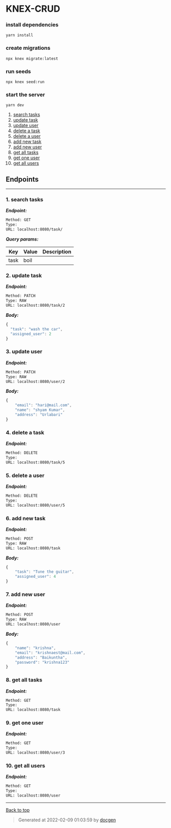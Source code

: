 
# KNEX-CRUD

### install dependencies
```
yarn install
```

### create migrations
```
npx knex migrate:latest
```

### run seeds
```
npx knex seed:run
```

### start the server
```
yarn dev
```

<!--- If we have only one group/collection, then no need for the "ungrouped" heading -->
1. [search tasks](#1-search-tasks)
1. [update task](#2-update-task)
1. [update user](#3-update-user)
1. [delete a task](#4-delete-a-task)
1. [delete a user](#5-delete-a-user)
1. [add new task](#6-add-new-task)
1. [add new user](#7-add-new-user)
1. [get all tasks](#8-get-all-tasks)
1. [get one user](#9-get-one-user)
1. [get all users](#10-get-all-users)



## Endpoints


--------



### 1. search tasks



***Endpoint:***

```bash
Method: GET
Type: 
URL: localhost:8080/task/
```



***Query params:***

| Key | Value | Description |
| --- | ------|-------------|
| task | boil |  |



### 2. update task



***Endpoint:***

```bash
Method: PATCH
Type: RAW
URL: localhost:8080/task/2
```



***Body:***

```js        
{
  "task": "wash the car",
  "assigned_user": 2
}
```



### 3. update user



***Endpoint:***

```bash
Method: PATCH
Type: RAW
URL: localhost:8080/user/2
```



***Body:***

```js        
{
    "email": "hari@mail.com",
    "name": "shyam Kumar",
    "address": "Urlabari"
}
```



### 4. delete a task



***Endpoint:***

```bash
Method: DELETE
Type: 
URL: localhost:8080/task/5
```



### 5. delete a user



***Endpoint:***

```bash
Method: DELETE
Type: 
URL: localhost:8080/user/5
```



### 6. add new task



***Endpoint:***

```bash
Method: POST
Type: RAW
URL: localhost:8080/task
```



***Body:***

```js        
{
    "task": "Tune the guitar",
    "assigned_user": 4
}
```



### 7. add new user



***Endpoint:***

```bash
Method: POST
Type: RAW
URL: localhost:8080/user
```



***Body:***

```js        
{
    "name": "krishna",
    "email": "krishnaest@mail.com",
    "address": "Baikuntha",
    "password": "krishna123"
}
```



### 8. get all tasks



***Endpoint:***

```bash
Method: GET
Type: 
URL: localhost:8080/task
```



### 9. get one user



***Endpoint:***

```bash
Method: GET
Type: 
URL: localhost:8080/user/3
```



### 10. get all users



***Endpoint:***

```bash
Method: GET
Type: 
URL: localhost:8080/user
```



---
[Back to top](#knex-crud)

>Generated at 2022-02-09 01:03:59 by [docgen](https://github.com/thedevsaddam/docgen)
